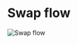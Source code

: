 # Swap flow

![Swap flow](http://www.plantuml.com/plantuml/png/nLHHQzim47xthxYbZBI2TTrO6JXZ9PIsX8qrr1rxsOjYdsEjjgH9vwPXzB_lP3bPGjEDzcKGY4-wEttVTv-a3M4AsK9QA6kpI19Fqb6YUHcScbUKmgdHX7S4tpMyWhoIIa-A57JRpD35HNAou2xNuU_2nZMbRKlZnhIQlYcgibfPA-USTTewXpfVnhqFg_1ZB3CjFQlEEfNZfB4ofvCKfkXor3HAB9DHf8o60TCebMjY9gWkTG2_4e186K2Li3_nMmbGe_T0bTGWn9kZbqAS77286lQNw0-uwDzbnpkhiFO8-zh4223DJ4cGHv2oWspAhQQZFdFNUJBFqH8MC5j2wz4zFE_XYG1xLkcRT3mpZi2p1KRh7Kzc7Q4kL1c3zUTsh_JqBx3XLacW9HyrXs7FRmWBuuh_JgZ_k4-IlV9T-GPdQSPBS346l6NxmB2x5vUkG3SS9NkpjtXKla-poYo2vRLde87mrj0QKyWQ5cnT7hqD9p1lTXYX42aCndLZF0Kk3b_0kQdhqAn2Pk89hJyyF1nisJPJSmsIKTbGPmAMdQvToBf6rYqqz3o3ihkfuBcS4JoKB-qQT_s2nh5ynsY_SYJ4zEeicrny4MBL47nUOOCRAeQMGRtOaWpCP7uJ5hZwChjEuNMtuuNe57y6x4ra6mfD7VerbwWDOpdpf7Wa0Rn7ufp0LrBhU0vXOZn0jbc3L9dUY9jlNc0jmvK_Flh4-NFf8VoWPA21rwZNCF3Rj49f7FiOLo9rDWXzkC5drIZYNgKpJM0LycwLQJrWXChreUrzqWiQ51exZ5vX2om1dJEEOPJ42cyxOz1zhRJWYF7Sia3erne6uQA4lGaUCVrPE6N8SiBm2dzWJiC0Arwj9tY_0xjo_YXPNS6UN3ek67X_FTQMSLYqTp7qiRJFbDP28Kc6fDRMHXRmiyMMkGWncPvdGXpm1RMonhb3r4_1wLj-Qhmls_eFsCUUWw3uwZc8T7u3)
